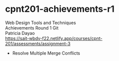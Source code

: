 # cpnt201-achievements-r1
Web Design Tools and Techniques\
Achievements Round 1 Git\
Patricia Dayao\
https://sait-wbdv-f22.netlify.app/courses/cpnt-201/assessments/assignment-3
- Resolve Multiple Merge Conflicts
